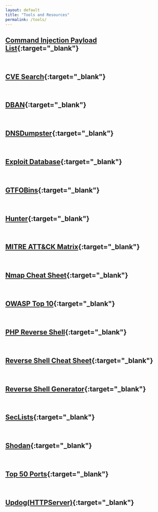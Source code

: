 ```yaml
---
layout: default  
title: "Tools and Resources"  
permalink: /tools/ 
---
```

## [Command Injection Payload List](https://github.com/payloadbox/command-injection-payload-list){:target="_blank"}
<br>

## [CVE Search](https://cve.mitre.org/cve/search_cve_list.html){:target="_blank"}
<br>

## [DBAN](https://dban.org/){:target="_blank"}
<br>

## [DNSDumpster](https://dnsdumpster.com/){:target="_blank"}
<br>

## [Exploit Database](https://www.exploit-db.com/){:target="_blank"}
<br>

## [GTFOBins](https://gtfobins.github.io/){:target="_blank"}
<br>

## [Hunter](https://hunter.io/){:target="_blank"}
<br>

## [MITRE ATT&CK Matrix](https://attack.mitre.org/matrices/enterprise/){:target="_blank"}
<br>

## [Nmap Cheat Sheet](https://highon.coffee/blog/nmap-cheat-sheet/){:target="_blank"}
<br>

## [OWASP Top 10](https://owasp.org/www-project-top-ten/){:target="_blank"}
<br>

## [PHP Reverse Shell](https://pentestmonkey.net/tag/php){:target="_blank"}
<br>

## [Reverse Shell Cheat Sheet](https://swisskyrepo.github.io/InternalAllTheThings/cheatsheets/shell-reverse-cheatsheet/){:target="_blank"}
<br>

## [Reverse Shell Generator](https://www.revshells.com/){:target="_blank"}
<br>

## [SecLists](https://github.com/danielmiessler/SecLists){:target="_blank"}
<br>

## [Shodan](https://www.shodan.io/){:target="_blank"}
<br>

## [Top 50 Ports](https://www.speedguide.net/ports.php/){:target="_blank"}
<br>

## [Updog(HTTPServer)](https://github.com/sc0tfree/updog){:target="_blank"}
